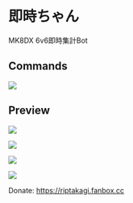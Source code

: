 # 即時ちゃん
MK8DX 6v6即時集計Bot

## Commands
![](https://i.imgur.com/wb0qlxO.png)

## Preview
![](https://i.imgur.com/RT3dvrE.png)

![](https://i.imgur.com/yUPo64b.png)

![](https://i.imgur.com/BulRa4b.png)

![](https://i.imgur.com/Kv7s0gp.png)

Donate: https://riptakagi.fanbox.cc
